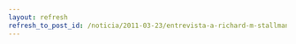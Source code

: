 ```yaml
---
layout: refresh
refresh_to_post_id: /noticia/2011-03-23/entrevista-a-richard-m-stallman-en-baqua-tv
---
```

